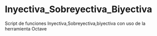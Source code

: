 # Inyectiva_Sobreyectiva_Biyectiva
Script  de  funciones Inyectiva,Sobreyectiva,biyectiva con uso de la herramienta Octave 
